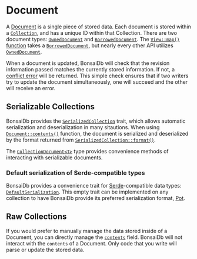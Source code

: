 # Document

A [Document][document] is a single piece of stored data. Each document is stored within a [`Collection`](./collection.md), and has a unique ID within that Collection. There are two document types: [`OwnedDocument`][owned-document] and [`BorrowedDocument`][borrowed-document]. The [`View::map()` function][view-map] takes a [`BorrowedDocument`][borrowed-document], but nearly every other API utilizes [`OwnedDocument`][owned-document].

When a document is updated, BonsaiDb will check that the revision information passed matches the currently stored information. If not, a [conflict error]({{DOCS_BASE_URL}}/bonsaidb/core/enum.Error.html#variant.DocumentConflict) will be returned. This simple check ensures that if two writers try to update the document simultaneously, one will succeed and the other will receive an error.

## Serializable Collections

BonsaiDb provides the [`SerializedCollection`]({{DOCS_BASE_URL}}/bonsaidb/core/schema/trait.SerializedCollection.html) trait, which allows automatic serialization and deserialization in many sitautions. When using [`Document::contents()`]({{DOCS_BASE_URL}}/bonsaidb/core/document/trait.Document.html#method.contents) function, the document is serialized and deserialized by the format returned from [`SerializedCollection::format()`]({{DOCS_BASE_URL}}/bonsaidb/core/schema/trait.SerializedCollection.html#tymethod.format).

The [`CollectionDocument<T>`]({{DOCS_BASE_URL}}/bonsaidb/core/schema/struct.CollectionDocument.html) type provides convenience methods of interacting with serializable documents.

### Default serialization of Serde-compatible types

BonsaiDb provides a convenience trait for [Serde](https://serde.rs/)-compatible data types: [`DefaultSerialization`]({{DOCS_BASE_URL}}/bonsaidb/core/schema/trait.DefaultSerialization.html). This empty trait can be implemented on any collection to have BonsaiDb provide its preferred serialization format, [Pot](https://github.com/khonsulabs/pot).

## Raw Collections

If you would prefer to manually manage the data stored inside of a Document, you can directly manage the [`contents`]({{DOCS_BASE_URL}}/bonsaidb/core/document/struct.OwnedDocument.html#structfield.contents) field. BonsaiDb will not interact with the `contents` of a Document. Only code that you write will parse or update the stored data.

[document]: {{DOCS_BASE_URL}}/bonsaidb/core/document/trait.Document.html
[owned-document]: {{DOCS_BASE_URL}}/bonsaidb/core/document/struct.OwnedDocument.html
[borrowed-document]: {{DOCS_BASE_URL}}/bonsaidb/core/document/struct.BorrowedDocument.html
[view-map]: ./view.md#map

